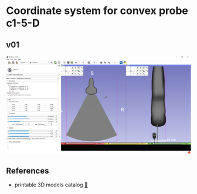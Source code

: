 # Coordinate system for convex probe c1-5-D

## v01
![fig](screenshoot-2020-08-13T0059.PNG)

## References
* printable 3D models catalog [:link:](http://perk-software.cs.queensu.ca/plus/doc/nightly/modelcatalog/?_ga=2.145479348.1297332352.1597267657-1396847299.1589817845)

